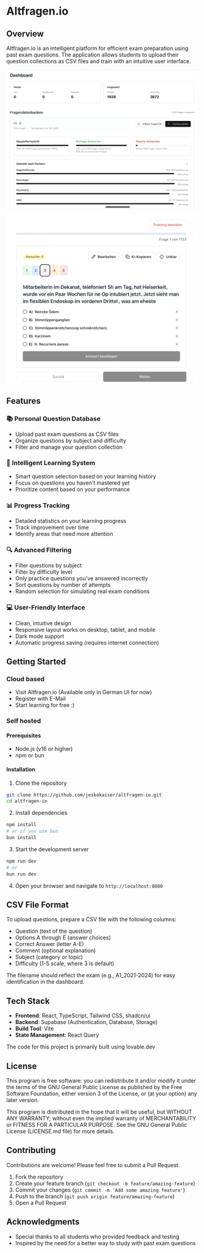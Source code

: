 
# Altfragen.io

## Overview

Altfragen.io is an intelligent platform for efficient exam preparation using past exam questions. The application allows students to upload their question collections as CSV files and train with an intuitive user interface.

![Altfragen.io interface](public/Screenshot_1.png)

![Altfragen.io training session](public/Screenshot_2.png)

## Features

### 📚 Personal Question Database
- Upload past exam questions as CSV files
- Organize questions by subject and difficulty
- Filter and manage your question collection

### 🧠 Intelligent Learning System
- Smart question selection based on your learning history
- Focus on questions you haven't mastered yet
- Prioritize content based on your performance

### 📊 Progress Tracking
- Detailed statistics on your learning progress
- Track improvement over time
- Identify areas that need more attention

### 🔍 Advanced Filtering
- Filter questions by subject
- Filter by difficulty level
- Only practice questions you've answered incorrectly
- Sort questions by number of attempts
- Random selection for simulating real exam conditions

### 💻 User-Friendly Interface
- Clean, intuitive design
- Responsive layout works on desktop, tablet, and mobile
- Dark mode support
- Automatic progress saving (requires internet connection)

## Getting Started

### Cloud based

- Visit Altfragen.io (Available only in German UI for now)
- Register with E-Mail
- Start learning for free :)

### Self hosted

#### Prerequisites
- Node.js (v16 or higher)
- npm or bun

#### Installation

1. Clone the repository
```bash
git clone https://github.com/jeskokaiser/altfragen-io.git
cd altfragen-io
```

2. Install dependencies
```bash
npm install
# or if you use bun
bun install
```

3. Start the development server
```bash
npm run dev
# or
bun run dev
```

4. Open your browser and navigate to `http://localhost:8080`

## CSV File Format

To upload questions, prepare a CSV file with the following columns:
- Question (text of the question)
- Options A through E (answer choices)
- Correct Answer (letter A-E)
- Comment (optional explanation)
- Subject (category or topic)
- Difficulty (1-5 scale, where 3 is default)

The filename should reflect the exam (e.g., A1_2021-2024) for easy identification in the dashboard.

## Tech Stack

- **Frontend**: React, TypeScript, Tailwind CSS, shadcn/ui
- **Backend**: Supabase (Authentication, Database, Storage)
- **Build Tool**: Vite
- **State Management**: React Query

The code for this project is primarily built using lovable.dev

## License

This program is free software: you can redistribute it and/or modify it under the terms of the GNU General Public License as published by the Free Software Foundation, either version 3 of the License, or (at your option) any later version.

This program is distributed in the hope that it will be useful, but WITHOUT ANY WARRANTY; without even the implied warranty of MERCHANTABILITY or FITNESS FOR A PARTICULAR PURPOSE.  See the GNU General Public License (LICENSE.md file) for more details. 

## Contributing

Contributions are welcome! Please feel free to submit a Pull Request.

1. Fork the repository
2. Create your feature branch (`git checkout -b feature/amazing-feature`)
3. Commit your changes (`git commit -m 'Add some amazing feature'`)
4. Push to the branch (`git push origin feature/amazing-feature`)
5. Open a Pull Request

## Acknowledgments

- Special thanks to all students who provided feedback and testing
- Inspired by the need for a better way to study with past exam questions
